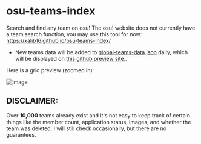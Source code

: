 # osu-teams-index

Search and find any team on osu!
The osu! website does not currently have a team search function, you may use this tool for now:
https://xalib16.github.io/osu-teams-index/

- New teams data will be added to [global-teams-data.json](https://github.com/xalib16/osu-teams-index/edit/main/global-teams-data.json) daily, which will be displayed on [this github preview site.](https://xalib16.github.io/osu-teams-index/).
  
Here is a grid preview (zoomed in):

![image](https://github.com/user-attachments/assets/7b62f13e-de75-4524-9bbe-fdb56af787c3)


## DISCLAIMER:
Over **10,000** teams already exist and it's not easy to keep track of certain things like the member count, application status, images, and whether the team was deleted. I will still check occasionally, but there are no guarantees.
